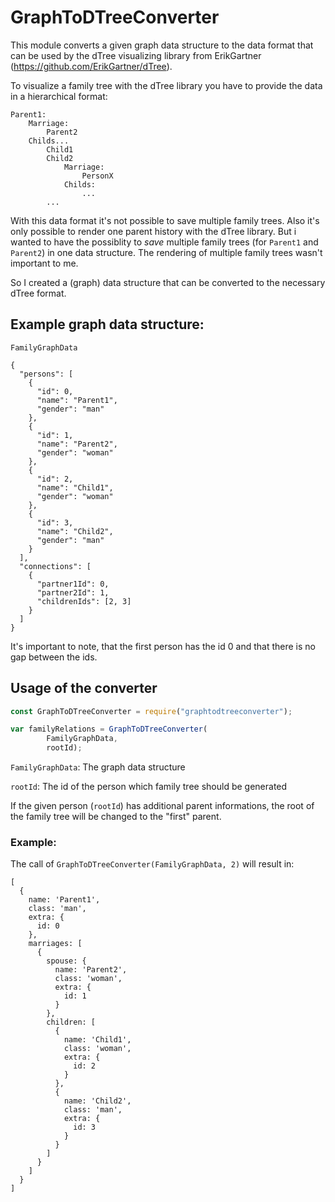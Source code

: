 # GraphToDTreeConverter

This module converts a given graph data structure to the data format that can be used by the dTree visualizing library from ErikGartner (https://github.com/ErikGartner/dTree).

To visualize a family tree with the dTree library you have to provide the data in a hierarchical format:
```
Parent1:
    Marriage:
        Parent2
    Childs...
        Child1
        Child2
            Marriage:
                PersonX
            Childs:
                ...
        ...
```

With this data format it's not possible to save multiple family trees. Also it's only possible to render one parent history with the dTree library.
But i wanted to have the possiblity to *save* multiple family trees (for ``Parent1`` and ``Parent2``) in one data structure. The rendering of multiple family trees wasn't important to me.

So I created a (graph) data structure that can be converted to the necessary dTree format.

## Example graph data structure:
``FamilyGraphData``
```
{
  "persons": [
    {
      "id": 0,
      "name": "Parent1",
      "gender": "man"
    },
    {
      "id": 1,
      "name": "Parent2",
      "gender": "woman"
    },
    {
      "id": 2,
      "name": "Child1",
      "gender": "woman"
    },
    {
      "id": 3,
      "name": "Child2",
      "gender": "man"
    }
  ],
  "connections": [
    {
      "partner1Id": 0,
      "partner2Id": 1,
      "childrenIds": [2, 3]
    }
  ]
}
```
It's important to note, that the first person has the id 0 and that there is no gap between the ids.

## Usage of the converter
```js
const GraphToDTreeConverter = require("graphtodtreeconverter");

var familyRelations = GraphToDTreeConverter(
        FamilyGraphData,
        rootId);
```
``FamilyGraphData``: The graph data structure

``rootId``: The id of the person which family tree should be generated

If the given person (``rootId``) has additional parent informations, the root of the family tree will be changed to the "first" parent.

### Example: 
The call of ``GraphToDTreeConverter(FamilyGraphData, 2)`` will result in:
```
[
  {
    name: 'Parent1',
    class: 'man',
    extra: {
      id: 0
    },
    marriages: [
      {
        spouse: {
          name: 'Parent2',
          class: 'woman',
          extra: {
            id: 1
          }
        },
        children: [
          {
            name: 'Child1',
            class: 'woman',
            extra: {
              id: 2
            }
          },
          {
            name: 'Child2',
            class: 'man',
            extra: {
              id: 3
            }
          }
        ]
      }
    ]
  }
]
```





